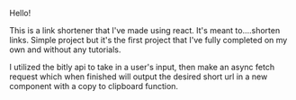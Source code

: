 Hello!

This is a link shortener that I've made using react. It's meant to....shorten links. Simple project but it's the first project that I've fully completed on my own and without any tutorials.

I utilized the bitly api to take in a user's input, then make an async fetch request which when finished will output the desired short url in a new component with a copy to clipboard function.



